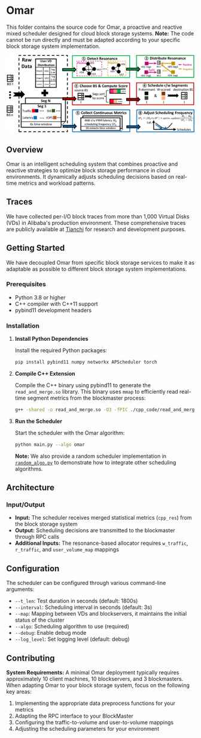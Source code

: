 # Omar

This folder contains the source code for Omar, a proactive and reactive mixed scheduler designed for cloud block storage systems. **Note:** The code cannot be run directly and must be adapted according to your specific block storage system implementation.

![System Design](./system_design.png)

## Overview

Omar is an intelligent scheduling system that combines proactive and reactive strategies to optimize block storage performance in cloud environments. It dynamically adjusts scheduling decisions based on real-time metrics and workload patterns.

## Traces

We have collected per-I/O block traces from more than 1,000 Virtual Disks (VDs) in Alibaba's production environment. These comprehensive traces are publicly available at [Tianchi](https://tianchi.aliyun.com/dataset/210122) for research and development purposes.

## Getting Started

We have decoupled Omar from specific block storage services to make it as adaptable as possible to different block storage system implementations.

### Prerequisites

- Python 3.8 or higher
- C++ compiler with C++11 support
- pybind11 development headers

### Installation

1. **Install Python Dependencies**

    Install the required Python packages:

    ```bash
    pip install pybind11 numpy networkx APScheduler torch
    ```

2. **Compile C++ Extension**

    Compile the C++ binary using pybind11 to generate the `read_and_merge.so` library. This binary uses `mmap` to efficiently read real-time segment metrics from the blockmaster process:

    ```bash
    g++ -shared -o read_and_merge.so -O3 -fPIC ./cpp_code/read_and_merge.cpp $(python -m pybind11 --includes) -std=c++11
    ```

3. **Run the Scheduler**

    Start the scheduler with the Omar algorithm:

    ```bash
    python main.py --algo omar
    ```

    **Note:** We also provide a random scheduler implementation in [`random_algo.py`](../algorithm/random_algo.py) to demonstrate how to integrate other scheduling algorithms.

## Architecture

### Input/Output

- **Input:** The scheduler receives merged statistical metrics (`cpp_res`) from the block storage system
- **Output:** Scheduling decisions are transmitted to the blockmaster through RPC calls
- **Additional Inputs:** The resonance-based allocator requires `w_traffic`, `r_traffic`, and `user_volume_map` mappings

## Configuration

The scheduler can be configured through various command-line arguments:

- `--t_len`: Test duration in seconds (default: 1800s)
- `--interval`: Scheduling interval in seconds (default: 3s)
- `--map`: Mapping between VDs and blockservers, it maintains the initial status of the cluster
- `--algo`: Scheduling algorithm to use (required)
- `--debug`: Enable debug mode
- `--log_level`: Set logging level (default: debug)

## Contributing

**System Requirements:** A minimal Omar deployment typically requires approximately 10 client machines, 10 blockservers, and 3 blockmasters. When adapting Omar to your block storage system, focus on the following key areas:

1. Implementing the appropriate data preprocess functions for your metrics
2. Adapting the RPC interface to your BlockMaster
3. Configuring the traffic-to-volume and user-to-volume mappings
4. Adjusting the scheduling parameters for your environment
